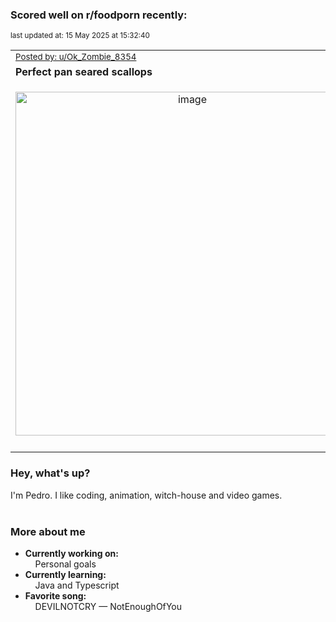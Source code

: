 ### Scored well on r/foodporn recently:

<p align="left"><sub>last updated at: 15 May 2025 at 15:32:40</sub></p>

|   |
| --- |
| <sub>[Posted by: u/Ok_Zombie_8354][source]</sub> |
| **Perfect pan seared scallops** | 
|<p align="center"> <img alt="image" src="https://i.redd.it/fehr4kxq4uxe1.jpeg" width="550" /> </p>|
|   |

### Hey, what's up?

I'm Pedro. I like coding, animation, witch-house and video games.<br><br>

### More about me
- **Currently working on:**  
&nbsp;&nbsp;&nbsp;&nbsp;Personal goals
- **Currently learning:**  
&nbsp;&nbsp;&nbsp;&nbsp;Java and Typescript
- **Favorite song:**  
&nbsp;&nbsp;&nbsp;&nbsp;DEVILNOTCRY — NotEnoughOfYou<br><br>

  



  
  
  
[linkedin]: https://linkedin.com/in/pedro-h-r-gomes-8a487b14a/
[gmail]: mailto:pilique11@gmail.com
[source]: https://reddit.com/r/FoodPorn/comments/1kayac7/perfect_pan_seared_scallops/
[redditAPI]: https://www.reddit.com/dev/api/